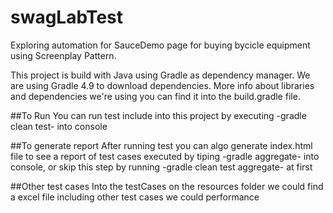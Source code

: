 # swagLabTest

Exploring automation for SauceDemo page for buying bycicle equipment using Screenplay Pattern.

This project is build with Java using Gradle as dependency manager. We are using Gradle 4.9 to download dependencies. 
More info about libraries and dependencies we're using you can find it into the build.gradle file.

##To Run
You can run test include into this project by executing -gradle clean test- into console

##To generate report
After running test you can algo generate index.html file to see a report of test cases executed by tiping -gradle aggregate- into console, or skip this step by running -gradle clean test aggregate- at first

##Other test cases
Into the testCases on the resources folder we could find a excel file including other test cases we could performance
